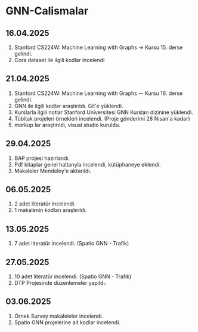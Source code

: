 # GNN-Calismalar
## 16.04.2025
1. Stanford CS224W: Machine Learning with Graphs -> Kursu 15. derse gelindi.
2. Cora dataset ile ilgili kodlar incelendi

## 21.04.2025
1. Stanford CS224W: Machine Learning with Graphs -- Kursu 16. derse gelindi.
2. GNN ile ilgili kodlar araştırıldı. Git'e yüklendi.
3. Kurslarla ilgili notlar Stanford Universitesi GNN Kursları dizinine yüklendi.
4. Tübitak projeleri örnekleri incelendi. (Proje gönderimi 28 Nisan'a kadar)
5. markup lar araştırıldı, visual studio kuruldu.

## 29.04.2025
1. BAP projesi hazırlandı.
2. Pdf kitaplar genel hatlarıyla incelendi, kütüphaneye eklendi.
3. Makaleler Mendeley'e aktarıldı.

## 06.05.2025
1. 2 adet literatür incelendi.
2. 1 makalenin kodları araştırıldı.

## 13.05.2025

1. 7 adet literatür incelendi. (Spatio GNN - Trafik)

## 27.05.2025

1. 10 adet literatür incelendi. (Spatio GNN - Trafik)
2. DTP Projesinde düzenlemeler yapıldı.

## 03.06.2025

1. Örnek Survey makaleleler incelendi.
2. Spatio GNN projelerine ait kodlar incelendi.
